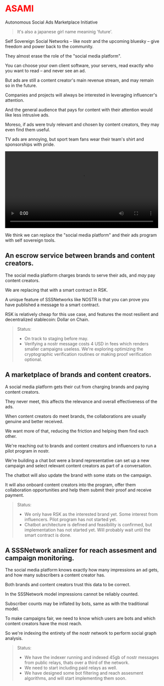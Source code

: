 <style type="text/css">
  h1#asami{ color: red };
</style>

# ASAMI
Autonomous Social Ads Marketplace Initiative
> It's also a japanese girl name meaninig 'future'.

Self Sovereign Social Networks – like nostr and the upcoming bluesky – give freedom and power back to the community.

They almost erase the role of the "social media platform".

You can choose your own client software, your servers, read exactly who you want to read – and never see an ad.

But ads are still a content creator's main revenue stream, and may remain so in the future.

Companies and projects will always be interested in leveraging influencer's attention.

And the general audience that pays for content with their attention would like less intrusive ads.

Moreso, if ads were truly relevant and chosen by content creators, they may even find them useful.

TV ads are annoying, but sport team fans wear their team's shirt and sponsorships with pride.

<video src='https://github.com/constata-eu/bitcoin-scaling-hackathon/raw/main/nostr_ads_powered_by_rsk/rsk-nostr.mp4' width="500"></video>

We think we can replace the "social media platform" and their ads program with self sovereign tools.

## An escrow service between brands and content creators.

The social media platform charges brands to serve their ads, and *may* pay content creators. 

We are replacing that with a smart contract in RSK.

A unique feature of SSSNetworks like NOSTR is that you can prove you have published a message to a smart contract.

RSK is relatively cheap for this use case, and features the most resilient and decentralized stablecoin: Dollar on Chain.

> Status:
> * On track to staging before may.
> * Verifying a nostr message costs 4 USD in fees which renders smaller campaigns useless. We're exploring optimizing the cryptographic verification routines or making proof verification optional.

## A marketplace of brands and content creators.

A social media platform gets their cut from charging brands and paying content creators. 

They never meet, this affects the relevance and overall effectiveness of the ads.

When content creators do meet brands, the collaborations are usually genuine and better received.

We want more of that, reducing the friction and helping them find each other.

We're reaching out to brands and content creators and influencers to run a pilot program in nostr.

We're building a chat bot were a brand representative can set up a new campaign and select relevant content creators as part of a conversation.

The chatbot will also update the brand with some stats on the campaign.

It will also onboard content creators into the program, offer them collaboration opportunities and help them submit their proof and receive payment.

> Status:
> * We only have RSK as the interested brand yet. Some interest from influencers. Pilot program has not started yet.
> * Chatbot architecture is defined and feasibility is confirmed, but implementation has not started yet. Will probably wait until the smart contract is done.

## A SSSNetwork analizer for reach assesment and campaign monitoring.

The social media platform knows exactly how many impressions an ad gets, and how many subscribers a content creator has.

Both brands and content creators trust this data to be correct.

In the SSSNetwork model impressions cannot be reliably counted.

Subscriber counts may be inflated by bots, same as with the traditional model.

To make campaigns fair, we need to know which users are bots and which content creators have the most reach.

So we're indexing the entirety of the nostr network to perform social graph analysis.

> Status:
> * We have the indexer running and indexed 45gb of nostr messages from public relays, thats over a third of the network.
> * We need to start including paid relays as well.
> * We have designed some bot filtering and reach assesment algorithms, and will start implementing them soon.

